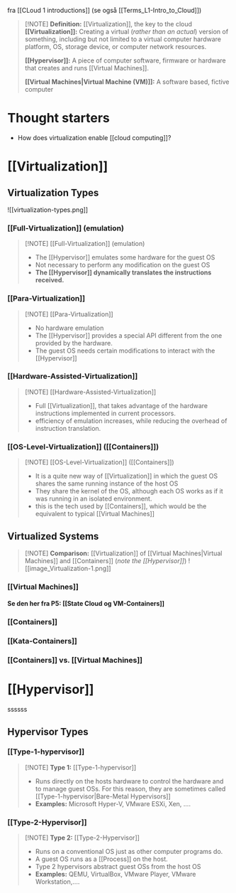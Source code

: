fra [[CLoud 1 introductions]] (se også [[Terms_L1-Intro_to_Cloud]])

> [!NOTE] **Definition:** [[Virtualization]], the key to the cloud
> **[[Virtualization]]:** Creating a virtual (_rather than an actual_) version of something, including but not limited to a virtual computer hardware platform, OS, storage device, or computer network resources.
> 
> **[[Hypervisor]]:** A piece of computer software, firmware or hardware that creates and runs [[Virtual Machines]].
> 
> **[[Virtual Machines|Virtual Machine (VM)]]:** A software based, fictive computer
# Thought starters
- How does virtualization enable [[cloud computing]]?
# [[Virtualization]]
## Virtualization Types
![[virtualization-types.png]]
### [[Full-Virtualization]] (emulation)
> [!NOTE] [[Full-Virtualization]] (emulation)
> - The [[Hypervisor]] emulates some hardware for the guest OS
> - Not necessary to perform any modification on the guest OS
> - **The [[Hypervisor]] dynamically translates the instructions received.**
> 
### [[Para-Virtualization]]
> [!NOTE] [[Para-Virtualization]]
> - No hardware emulation
> - The [[Hypervisor]] provides a special API different from the one provided by the hardware.
> - The guest OS needs certain modifications to interact with the [[Hypervisor]]
### [[Hardware-Assisted-Virtualization]]
> [!NOTE] [[Hardware-Assisted-Virtualization]]
> - Full [[Virtualization]], that takes advantage of the hardware instructions implemented in current processors.
> - efficiency of emulation increases, while reducing the overhead of instruction translation.
### [[OS-Level-Virtualization]] ([[Containers]])
> [!NOTE] [[OS-Level-Virtualization]] ([[Containers]])
> - It is a quite new way of [[Virtualization]] in which the guest OS shares the same running instance of the host OS
> - They share the kernel of the OS, although each OS works as if it was running in an isolated environment.
> - this is the tech used by [[Containers]], which would be the equivalent to typical [[Virtual Machines]]
## Virtualized Systems
> [!NOTE] **Comparison:** [[Virtualization]] of [[Virtual Machines|Virtual Machines]] and [[Containers]] (_note the [[Hypervisor]]_)
> ![[image_Virtualization-1.png]]
### [[Virtual Machines]]
#### Se den her fra P5: [[State Cloud og VM-Containers]]
### [[Containers]]
### [[Kata-Containers]]
### [[Containers]] vs. [[Virtual Machines]]

# [[Hypervisor]]
ssssss
## Hypervisor Types
### [[Type-1-hypervisor]]
> [!NOTE] **Type 1:** [[Type-1-hypervisor]]
> - Runs directly on the hosts hardware to control the hardware and to manage guest OSs. For this reason, they are sometimes called [[Type-1-hypervisor|Bare-Metal Hypervisors]]
> - **Examples:** Microsoft Hyper-V, VMware ESXi, Xen, ....
> 
### [[Type-2-Hypervisor]]
> [!NOTE] **Type 2:** [[Type-2-Hypervisor]]
> - Runs on a conventional OS just as other computer programs do.
> - A guest OS runs as a [[Process]] on the host.
> - Type 2 hypervisors abstract guest OSs from the host OS
> - **Examples:** QEMU, VirtualBox, VMware Player, VMware Workstation,....

